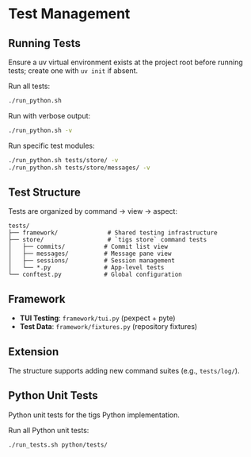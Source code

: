 # Test Management

## Running Tests

Ensure a uv virtual environment exists at the project root before running tests; create one with `uv init` if absent.

Run all tests:
```bash
./run_python.sh
```

Run with verbose output:
```bash
./run_python.sh -v
```

Run specific test modules:
```bash
./run_python.sh tests/store/ -v
./run_python.sh tests/store/messages/ -v
```

## Test Structure

Tests are organized by command → view → aspect:

```
tests/
├── framework/              # Shared testing infrastructure
├── store/                  # `tigs store` command tests
│   ├── commits/           # Commit list view
│   ├── messages/          # Message pane view
│   ├── sessions/          # Session management
│   └── *.py               # App-level tests
└── conftest.py            # Global configuration
```

## Framework

- **TUI Testing**: `framework/tui.py` (pexpect + pyte)
- **Test Data**: `framework/fixtures.py` (repository fixtures)

## Extension

The structure supports adding new command suites (e.g., `tests/log/`).

## Python Unit Tests

Python unit tests for the tigs Python implementation.

Run all Python unit tests:
```bash
./run_tests.sh python/tests/
```
